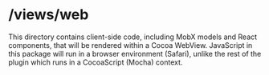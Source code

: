 # /views/web

This directory contains client-side code, including MobX models and React
components, that will be rendered within a Cocoa WebView. JavaScript in this
package will run in a browser environment (Safari), unlike the rest of the
plugin which runs in a CocoaScript (Mocha) context.
